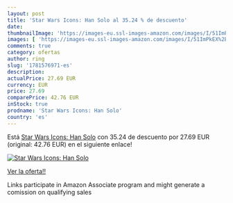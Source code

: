 ```yaml
---
layout: post
title: 'Star Wars Icons: Han Solo al 35.24 % de descuento'
date: 
thumbnailImage: 'https://images-eu.ssl-images-amazon.com/images/I/51ImPkEX%2B8L._SL200_.jpg'
images: [ 'https://images-eu.ssl-images-amazon.com/images/I/51ImPkEX%2B8L._SL200_.jpg' ]
comments: true
category: ofertas
author: ring
slug: '1781576971-es'
description:
actualPrice: 27.69 EUR
currency: EUR
price: 27.69
comparePrice: 42.76 EUR
inStock: true
prodname: 'Star Wars Icons: Han Solo'
country: 'es'
---
```


Está [Star Wars Icons: Han Solo](https://www.amazon.es/dp/1781576971/?tag=tolees-21) con 35.24 de descuento por 27.69 EUR (original: 42.76 EUR) en el siguiente enlace!

[![Star Wars Icons: Han Solo](https://images-eu.ssl-images-amazon.com/images/I/51ImPkEX%2B8L._SL200_.jpg)](https://www.amazon.es/dp/1781576971/?tag=tolees-21)

[Ver la oferta!!](https://www.amazon.es/dp/1781576971/?tag=tolees-21)

Links participate in Amazon Associate program and might generate a comission on qualifying sales


